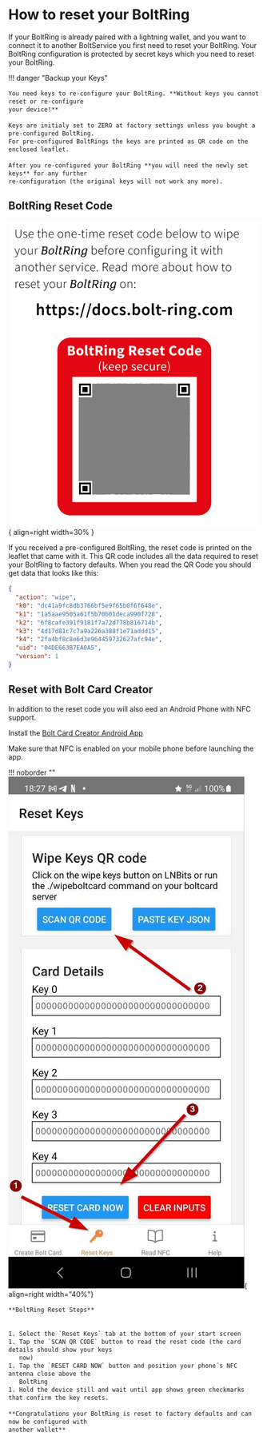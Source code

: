 # How to reset your BoltRing

If your BoltRing is already paired with a lightning wallet, and you want to connect it to another 
BoltService you first need to reset your BoltRing. Your BoltRing configuration is protected by 
secret keys which you need to reset your BoltRing. 

!!! danger "Backup your Keys"

    You need keys to re-configure your BoltRing. **Without keys you cannot reset or re-configure
    your device!**

    Keys are initialy set to ZERO at factory settings unless you bought a pre-configured BoltRing.
    For pre-configured BoltRings the keys are printed as QR code on the enclosed leaflet.
 
    After you re-configured your BoltRing **you will need the newly set keys** for any further 
    re-configuration (the original keys will not work any more).


## BoltRing Reset Code

![Breez Logo](images/bolt-ring-reset-code.png){ align=right width=30% }

If you received a pre-configured BoltRing, the reset code is printed on the leaflet that came with
it. This QR code includes all the data required to reset your BoltRing to factory
defaults. When you read the QR Code you should get data that looks like this:

```json
{
  "action": "wipe",
  "k0": "dc41a9fc8db3766bf5e9f65b0f6f648e",
  "k1": "1a5aae9505a61f5b70b01deca990f728",
  "k2": "6f8cafe391f9181f7a72d778b816714b",
  "k3": "4d17d81c7c7a9a226a388f1e71addd15",
  "k4": "2fa4bf8c8e6d3e964459732627afc94e",
  "uid": "04DE663B7EA0A5",
  "version": 1
}
```

## Reset with Bolt Card Creator

In addition to the reset code you will also eed an Android Phone with NFC support.

Install the
[Bolt Card Creator Android App](https://play.google.com/store/apps/details?id=com.lightningnfcapp)    

Make sure that NFC is enabled on your mobile phone before launching the app.


!!! noborder ""
    ![LNbits Bolt Card Create QR Code](images/bolt-ring-reset-screen.jpg){ align=right width="40%"}

    **BoltRing Reset Steps**


    1. Select the `Reset Keys` tab at the bottom of your start screen
    1. Tap the `SCAN QR CODE` button to read the reset code (the card details should show your keys
       now)
    1. Tap the `RESET CARD NOW` button and position your phone´s NFC antenna close above the
       BoltRing
    1. Hold the device still and wait until app shows green checkmarks that confirm the key resets.

    **Congratulations your BoltRing is reset to factory defaults and can now be configured with
    another wallet**

